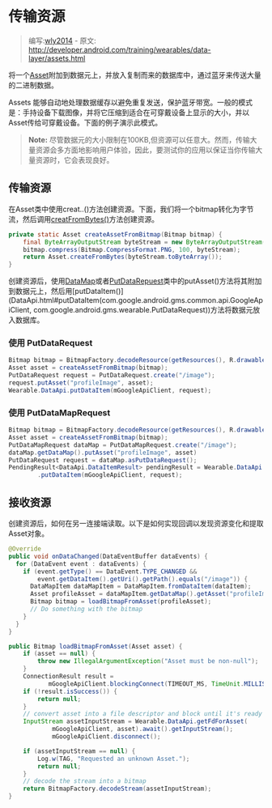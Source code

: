 # 传输资源

> 编写:[wly2014](https://github.com/wly2014) - 原文: <http://developer.android.com/training/wearables/data-layer/assets.html>

将一个[Asset](Asset.html)附加到数据元上，并放入复制而来的数据库中，通过蓝牙来传送大量的二进制数据。

Assets 能够自动地处理数据缓存以避免重复发送，保护蓝牙带宽。一般的模式是：手持设备下载图像，并将它压缩到适合在可穿戴设备上显示的大小，并以Asset传给可穿戴设备。下面的例子演示此模式。

> **Note:** 尽管数据元的大小限制在100KB,但资源可以任意大。然而，传输大量资源会多方面地影响用户体验，因此，要测试你的应用以保证当你传输大量资源时，它会表现良好。

## 传输资源

在Asset类中使用creat..()方法创建资源。下面，我们将一个bitmap转化为字节流，然后调用[creatFromBytes()](Asset.html#createFromBytes(byte[]))方法创建资源。
```java
private static Asset createAssetFromBitmap(Bitmap bitmap) {
    final ByteArrayOutputStream byteStream = new ByteArrayOutputStream();
    bitmap.compress(Bitmap.CompressFormat.PNG, 100, byteStream);
    return Asset.createFromBytes(byteStream.toByteArray());
}
```

创建资源后，使用[DataMap](DataMap.html)或者[PutDataRepuest](PutDataRequest.html)类中的putAsset()方法将其附加到数据元上，然后用[putDataItem()](DataApi.html#putDataItem(com.google.android.gms.common.api.GoogleApiClient, com.google.android.gms.wearable.PutDataRequest))方法将数据元放入数据库。

### 使用 PutDataRequest
```java
Bitmap bitmap = BitmapFactory.decodeResource(getResources(), R.drawable.image);
Asset asset = createAssetFromBitmap(bitmap);
PutDataRequest request = PutDataRequest.create("/image");
request.putAsset("profileImage", asset);
Wearable.DataApi.putDataItem(mGoogleApiClient, request);
```
### 使用 PutDataMapRequest
```java
Bitmap bitmap = BitmapFactory.decodeResource(getResources(), R.drawable.image);
Asset asset = createAssetFromBitmap(bitmap);
PutDataMapRequest dataMap = PutDataMapRequest.create("/image");
dataMap.getDataMap().putAsset("profileImage", asset)
PutDataRequest request = dataMap.asPutDataRequest();
PendingResult<DataApi.DataItemResult> pendingResult = Wearable.DataApi
        .putDataItem(mGoogleApiClient, request);
```

## 接收资源

创建资源后，如何在另一连接端读取。以下是如何实现回调以发现资源变化和提取Asset对象。

```java
@Override
public void onDataChanged(DataEventBuffer dataEvents) {
  for (DataEvent event : dataEvents) {
    if (event.getType() == DataEvent.TYPE_CHANGED &&
        event.getDataItem().getUri().getPath().equals("/image")) {
      DataMapItem dataMapItem = DataMapItem.fromDataItem(dataItem);
      Asset profileAsset = dataMapItem.getDataMap().getAsset("profileImage");
      Bitmap bitmap = loadBitmapFromAsset(profileAsset);
      // Do something with the bitmap
    }
  }
}

public Bitmap loadBitmapFromAsset(Asset asset) {
    if (asset == null) {
        throw new IllegalArgumentException("Asset must be non-null");
    }
    ConnectionResult result =
           mGoogleApiClient.blockingConnect(TIMEOUT_MS, TimeUnit.MILLISECONDS);
    if (!result.isSuccess()) {
        return null;
    }
    // convert asset into a file descriptor and block until it's ready
    InputStream assetInputStream = Wearable.DataApi.getFdForAsset(
            mGoogleApiClient, asset).await().getInputStream();
            mGoogleApiClient.disconnect();

    if (assetInputStream == null) {
        Log.w(TAG, "Requested an unknown Asset.");
        return null;
    }
    // decode the stream into a bitmap
    return BitmapFactory.decodeStream(assetInputStream);
}
```



